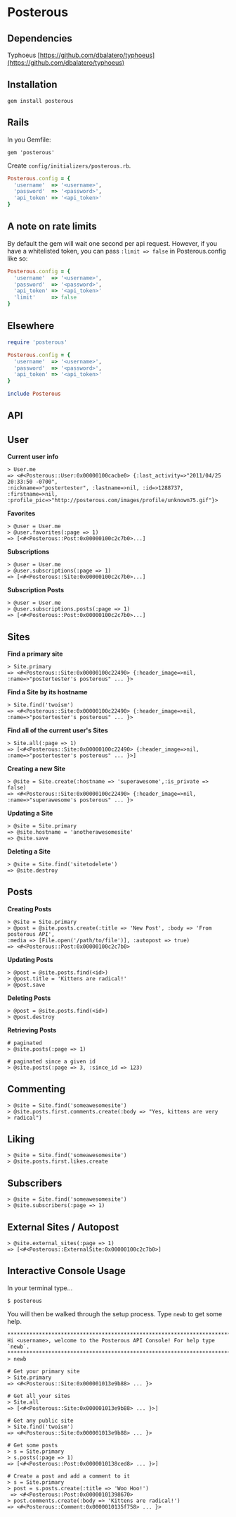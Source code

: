 # Posterous #

## Dependencies ##

  Typhoeus [https://github.com/dbalatero/typhoeus](https://github.com/dbalatero/typhoeus)

## Installation ##

    gem install posterous

## Rails ##

  In you Gemfile:
  
    gem 'posterous'

  Create `config/initializers/posterous.rb`.

```ruby
Posterous.config = {
  'username'  => '<username>',
  'password'  => '<password>',
  'api_token' => '<api_token>'
}
```

## A note on rate limits ##

By default the gem will wait one second per api request. However, if you have a whitelisted 
token, you can pass ```:limit => false``` in Posterous.config like so:


```ruby
Posterous.config = {
  'username'  => '<username>',
  'password'  => '<password>',
  'api_token' => '<api_token>'
  'limit'     => false
}
```

## Elsewhere ##
    
```ruby
require 'posterous'

Posterous.config = {
  'username'  => '<username>',
  'password'  => '<password>',
  'api_token' => '<api_token>'
}

include Posterous
```


## API ##

## User ##

  **Current user info**
  
    > User.me
    => <#<Posterous::User:0x00000100cacbe0> {:last_activity=>"2011/04/25 20:33:50 -0700",
    :nickname=>"postertester", :lastname=>nil, :id=>1288737, :firstname=>nil, 
    :profile_pic=>"http://posterous.com/images/profile/unknown75.gif"}>
  
  **Favorites**

    > @user = User.me
    > @user.favorites(:page => 1)
    => [<#<Posterous::Post:0x00000100c2c7b0>...] 

  **Subscriptions**

    > @user = User.me
    > @user.subscriptions(:page => 1)
    => [<#<Posterous::Site:0x00000100c2c7b0>...] 

  **Subscription Posts**

    > @user = User.me
    > @user.subscriptions.posts(:page => 1)
    => [<#<Posterous::Post:0x00000100c2c7b0>...] 

## Sites ##

  **Find a primary site**
  
    > Site.primary
    => <#<Posterous::Site:0x00000100c22490> {:header_image=>nil, :name=>"postertester's posterous" ... }>
    
  **Find a Site by its hostname**

    > Site.find('twoism')
    => <#<Posterous::Site:0x00000100c22490> {:header_image=>nil, :name=>"postertester's posterous" ... }>

  **Find all of the current user's Sites**

    > Site.all(:page => 1)
    => [<#<Posterous::Site:0x00000100c22490> {:header_image=>nil, :name=>"postertester's posterous" ... }>]

  **Creating a new Site**

    > @site = Site.create(:hostname => 'superawesome',:is_private => false)
    => <#<Posterous::Site:0x00000100c22490> {:header_image=>nil, :name=>"superawesome's posterous" ... }>

  **Updating a Site**
    
    > @site = Site.primary
    => @site.hostname = 'anotherawesomesite'
    => @site.save

  **Deleting a Site**

    > @site = Site.find('sitetodelete')
    => @site.destroy


## Posts ##

  **Creating Posts**

    > @site = Site.primary
    > @post = @site.posts.create(:title => 'New Post', :body => 'From posterous API', 
    :media => [File.open('/path/to/file')], :autopost => true)
    => <#<Posterous::Post:0x00000100c2c7b0>

  **Updating Posts**
  
    > @post = @site.posts.find(<id>)
    > @post.title = 'Kittens are radical!'
    > @post.save

  **Deleting Posts**
  
    > @post = @site.posts.find(<id>)
    > @post.destroy

  **Retrieving Posts**

    # paginated
    > @site.posts(:page => 1)

    # paginated since a given id
    > @site.posts(:page => 3, :since_id => 123)

## Commenting ##

    > @site = Site.find('someawesomesite')
    > @site.posts.first.comments.create(:body => "Yes, kittens are very
    > radical")

## Liking ##

    > @site = Site.find('someawesomesite')
    > @site.posts.first.likes.create

## Subscribers ##

    > @site = Site.find('someawesomesite')
    > @site.subscribers(:page => 1)

## External Sites / Autopost ##

    > @site.external_sites(:page => 1)
    => [<#<Posterous::ExternalSite:0x00000100c2c7b0>]

## Interactive Console Usage ##

  In your terminal type...
  
    $ posterous
    
  You will then be walked through the setup process. Type `newb` to get some help.
    
    ****************************************************************************************************
    Hi <username>, welcome to the Posterous API Console! For help type `newb`.
    ****************************************************************************************************
    > newb
    
    # Get your primary site
    > Site.primary
    => <#<Posterous::Site:0x000001013e9b88> ... }>

    # Get all your sites
    > Site.all
    => [<#<Posterous::Site:0x000001013e9b88> ... }>]

    # Get any public site
    > Site.find('twoism')
    => <#<Posterous::Site:0x000001013e9b88> ... }>

    # Get some posts
    > s = Site.primary
    > s.posts(:page => 1)
    => [<#<Posterous::Post:0x0000010138ced8> ... }>]

    # Create a post and add a comment to it
    > s = Site.primary
    > post = s.posts.create(:title => 'Woo Hoo!')
     => <#<Posterous::Post:0x00000101398670> 
    > post.comments.create(:body => 'Kittens are radical!')
    => <#<Posterous::Comment:0x0000010135f758> ... }>
    
